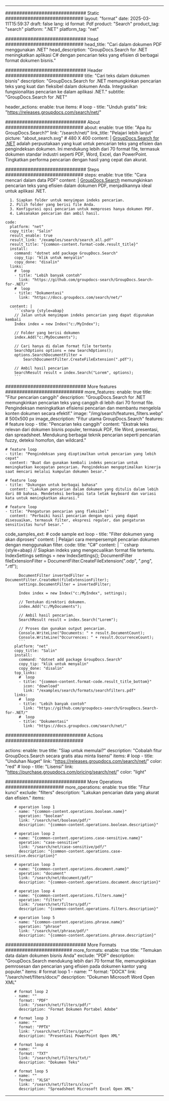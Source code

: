
---
############################# Static ############################
layout: "format"
date:  2025-03-11T15:59:37
draft: false
lang: id
format: Pdf
product: "Search"
product_tag: "search"
platform: ".NET"
platform_tag: "net"

############################# Head ############################
head_title: "Cari dalam dokumen PDF menggunakan .NET"
head_description: "GroupDocs.Search for .NET meningkatkan aplikasi C# dengan pencarian teks yang efisien di berbagai format dokumen bisnis."

############################# Header ############################
title: "Cari teks dalam dokumen bisnis" 
description: "GroupDocs.Search for .NET memungkinkan pencarian teks yang kuat dan fleksibel dalam dokumen Anda. Integrasikan fungsionalitas pencarian ke dalam aplikasi .NET."
subtitle: "GroupDocs.Search for .NET" 

header_actions:
  enable: true
  items:
    #  loop
    - title: "Unduh gratis"
      link: "https://releases.groupdocs.com/search/net/"
      
############################# About ############################
about:
    enable: true
    title: "Apa itu GroupDocs.Search?"
    link: "/search/net/"
    link_title: "Pelajari lebih lanjut"
    picture: "about_search.svg" # 480 X 400
    content: |
       [GroupDocs.Search for .NET](/search/net/) adalah perpustakaan yang kuat untuk pencarian teks yang efisien dan pengindeksan dokumen. Ini mendukung lebih dari 70 format file, termasuk dokumen standar industri seperti PDF, Word, Excel, dan PowerPoint. Tingkatkan performa pencarian dengan hasil yang cepat dan akurat.

############################# Steps ############################
steps:
    enable: true
    title: "Cara mencari dalam data PDF"
    content: |
      [GroupDocs.Search](/search/net/) memungkinkan pencarian teks yang efisien dalam dokumen PDF, menjadikannya ideal untuk aplikasi .NET.
      
      1. Siapkan folder untuk menyimpan indeks pencarian.
      2. Pilih folder yang berisi file Anda.
      3. Konfigurasi opsi pencarian untuk memproses hanya dokumen PDF.
      4. Laksanakan pencarian dan ambil hasil.
   
    code:
      platform: "net"
      copy_title: "Salin"
      result_enable: true
      result_link: "/examples/search/search_all.pdf"
      result_title: "{common-content.format-code.result_title}"
      install:
        command: "dotnet add package GroupDocs.Search"
        copy_tip: "klik untuk menyalin"
        copy_done: "disalin"
      links:
        #  loop
        - title: "Lebih banyak contoh"
          link: "https://github.com/groupdocs-search/GroupDocs.Search-for-.NET/"
        #  loop
        - title: "Dokumentasi"
          link: "https://docs.groupdocs.com/search/net/"
          
      content: |
        ```csharp {style=abap}
        // Jalan untuk menyimpan indeks pencarian yang dapat digunakan kembali
        Index index = new Index("c:/MyIndex");

        // Folder yang berisi dokumen
        index.Add("c:/MyDocuments");

        // Cari hanya di dalam format file tertentu
        SearchOptions options = new SearchOptions();
        options.SearchDocumentFilter = 
            SearchDocumentFilter.CreateFileExtension(".pdf");

        // Ambil hasil pencarian
        SearchResult result = index.Search("Lorem", options);
        ```            

############################# More features ############################
more_features:
  enable: true
  title: "Fitur pencarian canggih"
  description: "GroupDocs.Search for .NET memungkinkan pencarian teks yang canggih di lebih dari 70 format file. Pengindeksan meningkatkan efisiensi pencarian dan membantu mengelola konten dokumen secara efektif."
  image: "/img/search/features_filters.webp" # 500x500 px
  image_description: "Fitur utama GroupDocs.Search"
  features:
    # feature loop
    - title: "Pencarian teks canggih"
      content: "Ekstrak teks relevan dari dokumen bisnis populer, termasuk PDF, file Word, presentasi, dan spreadsheet. Mendukung berbagai teknik pencarian seperti pencarian fuzzy, deteksi homofon, dan wildcard."

    # feature loop
    - title: "Pengindeksan yang dioptimalkan untuk pencarian yang lebih cepat"
      content: "Buat dan gunakan kembali indeks pencarian untuk meningkatkan kecepatan pencarian. Pengindeksan mengoptimalkan kinerja saat mencari melalui kumpulan dokumen besar."

    # feature loop
    - title: "Dukungan untuk berbagai bahasa"
      content: "Lakukan pencarian dalam dokumen yang ditulis dalam lebih dari 80 bahasa. Mendeteksi berbagai tata letak keyboard dan variasi kata untuk meningkatkan akurasi."

    # feature loop
    - title: "Pengaturan pencarian yang fleksibel"
      content: "Perbaiki hasil pencarian dengan opsi yang dapat disesuaikan, termasuk filter, ekspresi reguler, dan pengaturan sensitivitas huruf besar."
      
  code_samples_ext:
    # code sample ext loop
    - title: "Filter dokumen yang akan diproses"
      content: |
        Pelajari cara mempersempit pencarian dokumen dengan menggunakan filter.
      code:
        title: "C#"
        content: |
          ```csharp {style=abap}
          // Siapkan indeks yang mengecualikan format file tertentu.
          IndexSettings settings = new IndexSettings();
          DocumentFilter fileExtensionFilter = 
            DocumentFilter.CreateFileExtension(".odp", ".png", ".rtf");

          DocumentFilter invertedFilter = DocumentFilter.CreateNot(fileExtensionFilter);
          settings.DocumentFilter = invertedFilter;

          Index index = new Index("c:/MyIndex", settings);
              
          // Tentukan direktori dokumen.
          index.Add("c:/MyDocuments");

          // Ambil hasil pencarian.
          SearchResult result = index.Search("Lorem");
          
          // Proses dan gunakan output pencarian.
          Console.WriteLine("Documents: " + result.DocumentCount);
          Console.WriteLine("Occurrences: " + result.OccurrenceCount);
          ```
        platform: "net"
        copy_title: "Salin"
        install:
          command: "dotnet add package GroupDocs.Search"
          copy_tip: "klik untuk menyalin"
          copy_done: "disalin"
        top_links:
          #  loop
          - title: "{common-content.format-code.result_title_bottom}"
            icon: "download"
            link: "/examples/search/formats/searchfilters.pdf"
        links:
          #  loop
          - title: "Lebih banyak contoh"
            link: "https://github.com/groupdocs-search/GroupDocs.Search-for-.NET/"
          #  loop
          - title: "Dokumentasi"
            link: "https://docs.groupdocs.com/search/net/"
            

            


############################# Actions ############################

actions:
  enable: true
  title: "Siap untuk memulai?"
  description: "Cobalah fitur GroupDocs.Search secara gratis atau minta lisensi"
  items:
    #  loop
    - title: "Unduhan Nuget"
      link: "https://releases.groupdocs.com/search/net/"
      color: "red"
        #  loop
    - title: "Lisensi"
      link: "https://purchase.groupdocs.com/pricing/search/net/"
      color: "light"


############################# More Operations #####################
more_operations:
    enable: true
    title: "Fitur kunci"
    exclude: "filters"
    description: "Lakukan pencarian data yang akurat dan efisien."
    items: 
          
        # operation loop 1
        - name: "{common-content.operations.boolean.name}"
          operation: "boolean"
          link: "/search/net/boolean/pdf/"
          description: "{common-content.operations.boolean.description}"

        # operation loop 2
        - name: "{common-content.operations.case-sensitive.name}"
          operation: "case-sensitive"
          link: "/search/net/case-sensitive/pdf/"
          description: "{common-content.operations.case-sensitive.description}"

        # operation loop 3
        - name: "{common-content.operations.document.name}"
          operation: "document"
          link: "/search/net/document/pdf/"
          description: "{common-content.operations.document.description}"

        # operation loop 4
        - name: "{common-content.operations.filters.name}"
          operation: "filters"
          link: "/search/net/filters/pdf/"
          description: "{common-content.operations.filters.description}"

        # operation loop 5
        - name: "{common-content.operations.phrase.name}"
          operation: "phrase"
          link: "/search/net/phrase/pdf/"
          description: "{common-content.operations.phrase.description}"
          
        
          
############################# More Formats ########################
more_formats:
    enable: true
    title: "Temukan data dalam dokumen bisnis Anda"
    exclude: "PDF"
    description: "GroupDocs.Search mendukung lebih dari 70 format file, memungkinkan pemrosesan dan pencarian yang efisien pada dokumen kantor yang populer."
    items: 
        # format loop 1
        - name: ""
          format: "DOCX"
          link: "/search/net/filters/docx/"
          description: "Dokumen Microsoft Word Open XML"
          
        # format loop 2
        - name: ""
          format: "PDF"
          link: "/search/net/filters/pdf/"
          description: "Format Dokumen Portabel Adobe"
          
        # format loop 3
        - name: ""
          format: "PPTX"
          link: "/search/net/filters/pptx/"
          description: "Presentasi PowerPoint Open XML"

        # format loop 4
        - name: ""
          format: "TXT"
          link: "/search/net/filters/txt/"
          description: "Dokumen Teks"
          
        # format loop 5
        - name: ""
          format: "XLSX"
          link: "/search/net/filters/xlsx/"
          description: "Spreadsheet Microsoft Excel Open XML"
  

---